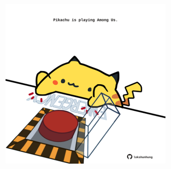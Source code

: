 <!-- built at 27/11/2022, 01:28:29 UTC -->
<p align="center">
  <img width="500" height="500" src="./ReadmeImage.svg">
</p>
